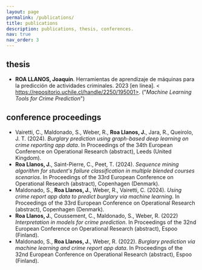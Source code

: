 ```yaml
---
layout: page
permalink: /publications/
title: publications
description: publications, thesis, conferences.
nav: true
nav_order: 3
---
```



## thesis

- **ROA LLANOS, Joaquín**. Herramientas de aprendizaje de máquinas para la predicción de actividades criminales. 2023 [en línea]. < https://repositorio.uchile.cl/handle/2250/195001>. ("*Machine Learning Tools for Crime Prediction*")


## conference proceedings

- Vairetti, C., Maldonado, S., Weber, R., **Roa Llanos, J.**, Jara, R., Queirolo, J. T. (2024). *Burglary prediction using graph-based deep learning on crime reporting app data*. In Proceedings of the 34th European Conference on Operational Research (abstract), Leeds (United Kingdom). 
- **Roa Llanos, J.**, Saint-Pierre, C., Peet, T. (2024). *Sequence mining algorithm for student's failure classification in multiple blended courses scenarios*. In Proceedings of the 33rd European Conference on Operational Research (abstract), Copenhagen (Denmark). 
- Maldonado, S., **Roa Llanos, J.**, Weber, R., Vairetti, C. (2024). *Using crime report app data to predict burglary via machine learning*. In Proceedings of the 33rd European Conference on Operational Research (abstract), Copenhagen (Denmark). 
- **Roa Llanos, J.**, Coussement, C., Maldonado, S., Weber, R. (2022) *Interpretation in models for crime prediction*. In Proceedings of the 32nd European Conference on Operational Research (abstract), Espoo (Finland).
- Maldonado, S., **Roa Llanos, J.**, Weber, R. (2022). *Burglary prediction via machine learning and crime report app data*. In Proceedings of the 32nd European Conference on Operational Research (abstract), Espoo (Finland). 

<!-- ## Session chair
- Learning Analytics and other Text Analytics tasks (2024). 33rd European Conference on Operational Research, Copenhagen, Denmark. -->